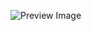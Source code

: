 ![Preview Image](https://res.cloudinary.com/freecodez/image/upload/v1688755322/other/t8baxjzcczb2uxqi0qoo.webp)
